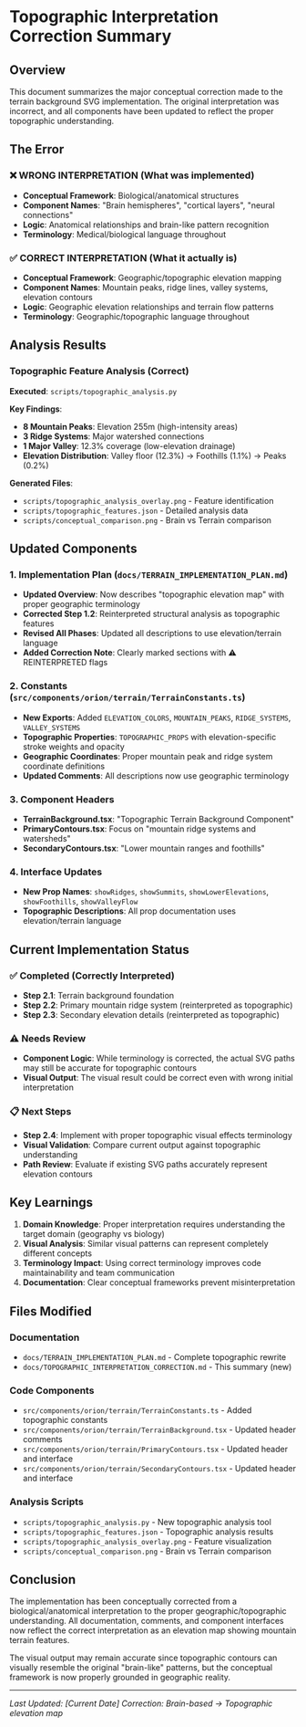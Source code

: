 # Topographic Interpretation Correction Summary

## Overview
This document summarizes the major conceptual correction made to the terrain background SVG implementation. The original interpretation was incorrect, and all components have been updated to reflect the proper topographic understanding.

## The Error

### ❌ WRONG INTERPRETATION (What was implemented)
- **Conceptual Framework**: Biological/anatomical structures
- **Component Names**: "Brain hemispheres", "cortical layers", "neural connections" 
- **Logic**: Anatomical relationships and brain-like pattern recognition
- **Terminology**: Medical/biological language throughout

### ✅ CORRECT INTERPRETATION (What it actually is)
- **Conceptual Framework**: Geographic/topographic elevation mapping
- **Component Names**: Mountain peaks, ridge lines, valley systems, elevation contours
- **Logic**: Geographic elevation relationships and terrain flow patterns
- **Terminology**: Geographic/topographic language throughout

## Analysis Results

### Topographic Feature Analysis (Correct)
**Executed**: `scripts/topographic_analysis.py`

**Key Findings**:
- **8 Mountain Peaks**: Elevation 255m (high-intensity areas)
- **3 Ridge Systems**: Major watershed connections 
- **1 Major Valley**: 12.3% coverage (low-elevation drainage)
- **Elevation Distribution**: Valley floor (12.3%) → Foothills (1.1%) → Peaks (0.2%)

**Generated Files**:
- `scripts/topographic_analysis_overlay.png` - Feature identification
- `scripts/topographic_features.json` - Detailed analysis data
- `scripts/conceptual_comparison.png` - Brain vs Terrain comparison

## Updated Components

### 1. Implementation Plan (`docs/TERRAIN_IMPLEMENTATION_PLAN.md`)
- **Updated Overview**: Now describes "topographic elevation map" with proper geographic terminology
- **Corrected Step 1.2**: Reinterpreted structural analysis as topographic features
- **Revised All Phases**: Updated all descriptions to use elevation/terrain language
- **Added Correction Note**: Clearly marked sections with ⚠️ REINTERPRETED flags

### 2. Constants (`src/components/orion/terrain/TerrainConstants.ts`)
- **New Exports**: Added `ELEVATION_COLORS`, `MOUNTAIN_PEAKS`, `RIDGE_SYSTEMS`, `VALLEY_SYSTEMS`
- **Topographic Properties**: `TOPOGRAPHIC_PROPS` with elevation-specific stroke weights and opacity
- **Geographic Coordinates**: Proper mountain peak and ridge system coordinate definitions
- **Updated Comments**: All descriptions now use geographic terminology

### 3. Component Headers
- **TerrainBackground.tsx**: "Topographic Terrain Background Component"
- **PrimaryContours.tsx**: Focus on "mountain ridge systems and watersheds"
- **SecondaryContours.tsx**: "Lower mountain ranges and foothills"

### 4. Interface Updates
- **New Prop Names**: `showRidges`, `showSummits`, `showLowerElevations`, `showFoothills`, `showValleyFlow`
- **Topographic Descriptions**: All prop documentation uses elevation/terrain language

## Current Implementation Status

### ✅ Completed (Correctly Interpreted)
- **Step 2.1**: Terrain background foundation
- **Step 2.2**: Primary mountain ridge system (reinterpreted as topographic)
- **Step 2.3**: Secondary elevation details (reinterpreted as topographic)

### ⚠️ Needs Review
- **Component Logic**: While terminology is corrected, the actual SVG paths may still be accurate for topographic contours
- **Visual Output**: The visual result could be correct even with wrong initial interpretation

### 📋 Next Steps
- **Step 2.4**: Implement with proper topographic visual effects terminology
- **Visual Validation**: Compare current output against topographic understanding
- **Path Review**: Evaluate if existing SVG paths accurately represent elevation contours

## Key Learnings

1. **Domain Knowledge**: Proper interpretation requires understanding the target domain (geography vs biology)
2. **Visual Analysis**: Similar visual patterns can represent completely different concepts
3. **Terminology Impact**: Using correct terminology improves code maintainability and team communication
4. **Documentation**: Clear conceptual frameworks prevent misinterpretation

## Files Modified

### Documentation
- `docs/TERRAIN_IMPLEMENTATION_PLAN.md` - Complete topographic rewrite
- `docs/TOPOGRAPHIC_INTERPRETATION_CORRECTION.md` - This summary (new)

### Code Components  
- `src/components/orion/terrain/TerrainConstants.ts` - Added topographic constants
- `src/components/orion/terrain/TerrainBackground.tsx` - Updated header comments
- `src/components/orion/terrain/PrimaryContours.tsx` - Updated header and interface
- `src/components/orion/terrain/SecondaryContours.tsx` - Updated header and interface

### Analysis Scripts
- `scripts/topographic_analysis.py` - New topographic analysis tool
- `scripts/topographic_features.json` - Topographic analysis results
- `scripts/topographic_analysis_overlay.png` - Feature visualization
- `scripts/conceptual_comparison.png` - Brain vs Terrain comparison

## Conclusion

The implementation has been conceptually corrected from a biological/anatomical interpretation to the proper geographic/topographic understanding. All documentation, comments, and component interfaces now reflect the correct interpretation as an elevation map showing mountain terrain features.

The visual output may remain accurate since topographic contours can visually resemble the original "brain-like" patterns, but the conceptual framework is now properly grounded in geographic reality.

---

*Last Updated: [Current Date]*
*Correction: Brain-based → Topographic elevation map* 